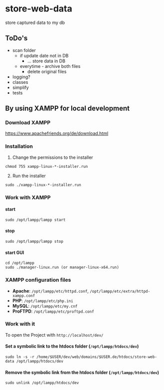 # store-web-data

store captured data to my db

## ToDo's

- scan folder
  - if update date not in DB
    - ... store data in DB 
  - everytime - archive both files
    - delete original files
- logging?
- classes
- simplify
- tests


## By using XAMPP for local development

### Download XAMPP

https://www.apachefriends.org/de/download.html

### Installation

1. Change the permissions to the installer

```shell
chmod 755 xampp-linux-*-installer.run
```

2. Run the installer

```shell
sudo ./xampp-linux-*-installer.run
```

### Work with XAMPP

#### start

```shell
sudo /opt/lampp/lampp start
```

#### stop

```shell
sudo /opt/lampp/lampp stop
```


#### start GUI

```shell
cd /opt/lampp
sudo ./manager-linux.run (or manager-linux-x64.run)
```


### XAMPP configuration files

- **Apache**: `/opt/lampp/etc/httpd.conf`, `/opt/lampp/etc/extra/httpd-xampp.conf`
- **PHP**: `/opt/lampp/etc/php.ini`
- **MySQL**: `/opt/lampp/etc/my.cnf`
- **ProFTPD**: `/opt/lampp/etc/proftpd.conf`


### Work with it

To open the Project with `http://localhost/dev/`

#### Set a symbolic link to the htdocs folder (`/opt/lampp/htdocs/dev`)

```shell
sudo ln -s -r /home/$USER/dev/web/domains/$USER.de/htdocs/store-web-data /opt/lampp/htdocs/dev
```

#### Remove the symbolic link from the htdocs folder (`/opt/lampp/htdocs/dev`)

```shell
sudo unlink /opt/lampp/htdocs/dev
```
